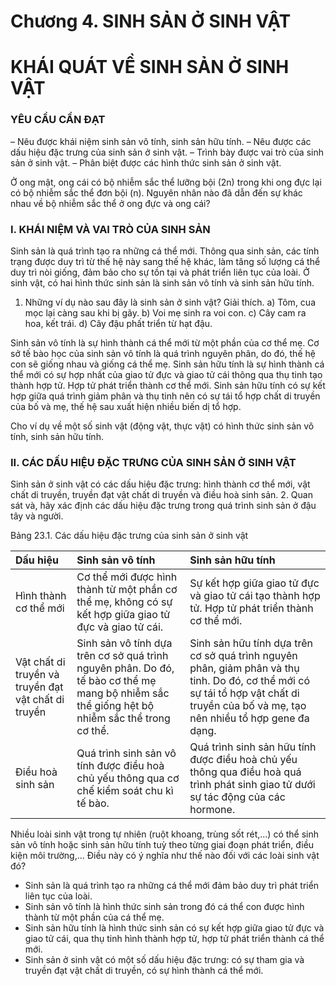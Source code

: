 # Chương 4. SINH SẢN Ở SINH VẬT

# KHÁI QUÁT VỀ SINH SẢN Ở SINH VẬT

### YÊU CẦU CẦN ĐẠT

– Nêu được khái niệm sinh sản vô tính, sinh sản hữu tính.
– Nêu được các dấu hiệu đặc trưng của sinh sản ở sinh vật.
– Trình bày được vai trò của sinh sản ở sinh vật.
– Phân biệt được các hình thức sinh sản ở sinh vật.

Ở ong mật, ong cái có bộ nhiễm sắc thể lưỡng bội (2n) trong khi ong đực lại có bộ nhiễm sắc thể đơn bội (n). Nguyên nhân nào đã dẫn đến sự khác nhau về bộ nhiễm sắc thể ở ong đực và ong cái?

### I. KHÁI NIỆM VÀ VAI TRÒ CỦA SINH SẢN

Sinh sản là quá trình tạo ra những cá thể mới. Thông qua sinh sản, các tính trạng được duy trì từ thế hệ này sang thế hệ khác, làm tăng số lượng cá thể duy trì nòi giống, đảm bảo cho sự tồn tại và phát triển liên tục của loài. Ở sinh vật, có hai hình thức sinh sản là sinh sản vô tính và sinh sản hữu tính.
1. Những ví dụ nào sau đây là sinh sản ở sinh vật? Giải thích.
a) Tôm, cua mọc lại càng sau khi bị gãy.
b) Voi mẹ sinh ra voi con.
c) Cây cam ra hoa, kết trái.
d) Cây đậu phất triển từ hạt đậu.

Sinh sản vô tính là sự hình thành cá thể mới từ một phần của cơ thể mẹ. Cơ sở tế bào học của sinh sản vô tính là quá trình nguyên phân, do đó, thế hệ con sẽ giống nhau và giống cá thể mẹ.
Sinh sản hữu tính là sự hình thành cá thể mới có sự hợp nhất của giao tử đực và giao tử cái thông qua thụ tinh tạo thành hợp tử. Hợp tử phát triển thành cơ thể mới. Sinh sản hữu tính có sự kết hợp giữa quá trình giảm phân và thụ tinh nên có sự tái tổ hợp chất di truyền của bố và mẹ, thế hệ sau xuất hiện nhiều biến dị tổ hợp.

Cho ví dụ về một số sinh vật (động vật, thực vật) có hình thức sinh sản vô tính, sinh sản hữu tính.

### II. CÁC DẤU HIỆU ĐẶC TRƯNG CỦA SINH SẢN Ở SINH VẬT

Sinh sản ở sinh vật có các dấu hiệu đặc trưng: hình thành cơ thể mới, vật chất di truyền, truyền đạt vật chất di truyền và điều hoà sinh sản.
2. Quan sát và, hãy xác định các dấu hiệu đặc trưng trong quá trình sinh sản ở đậu tây và người.

Bảng 23.1. Các dấu hiệu đặc trưng của sinh sản ở sinh vật

| Dấu hiệu | Sinh sản vô tính | Sinh sản hữu tính |
| :------- | :--------------- | :----------------- |
| Hình thành cơ thể mới | Cơ thể mới được hình thành từ một phần cơ thể mẹ, không có sự kết hợp giữa giao tử đực và giao tử cái. | Sự kết hợp giữa giao tử đực và giao tử cái tạo thành hợp tử. Hợp tử phát triển thành cơ thể mới. |
| Vật chất di truyền và truyền đạt vật chất di truyền | Sinh sản vô tính dựa trên cơ sở quá trình nguyên phân. Do đó, tế bào cơ thể mẹ mang bộ nhiễm sắc thể giống hệt bộ nhiễm sắc thể trong cơ thể. | Sinh sản hữu tính dựa trên cơ sở quá trình nguyên phân, giảm phân và thụ tinh. Do đó, cơ thể mới có sự tái tổ hợp vật chất di truyền của bố và mẹ, tạo nên nhiều tổ hợp gene đa dạng. |
| Điều hoà sinh sản | Quá trình sinh sản vô tính được điều hoà chủ yếu thông qua cơ chế kiểm soát chu kì tế bào. | Quá trình sinh sản hữu tính được điều hoà chủ yếu thông qua điều hoà quá trình phát sinh giao tử dưới sự tác động của các hormone. |

Nhiều loài sinh vật trong tự nhiên (ruột khoang, trùng sốt rét,...) có thể sinh sản vô tính hoặc sinh sản hữu tính tuỳ theo từng giai đoạn phát triển, điều kiện môi trường,... Điều này có ý nghĩa như thế nào đối với các loài sinh vật đó?

* Sinh sản là quá trình tạo ra những cá thể mới đảm bảo duy trì phát triển liên tục của loài.
* Sinh sản vô tính là hình thức sinh sản trong đó cá thể con được hình thành từ một phần của cá thể mẹ.
* Sinh sản hữu tính là hình thức sinh sản có sự kết hợp giữa giao tử đực và giao tử cái, qua thụ tinh hình thành hợp tử, hợp tử phát triển thành cá thể mới.
* Sinh sản ở sinh vật có một số dấu hiệu đặc trưng: có sự tham gia và truyền đạt vật chất di truyền, có sự hình thành cá thể mới.
